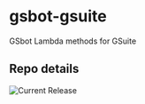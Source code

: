 # gsbot-gsuite
GSbot Lambda methods for GSuite

## Repo details

![Current Release](https://img.shields.io/badge/release-v0.3.2-blue)